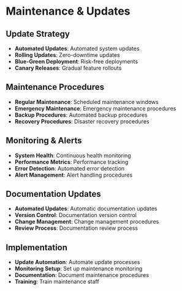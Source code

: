 # Maintenance & Updates

## Update Strategy

- **Automated Updates**: Automated system updates
- **Rolling Updates**: Zero-downtime updates
- **Blue-Green Deployment**: Risk-free deployments
- **Canary Releases**: Gradual feature rollouts

## Maintenance Procedures

- **Regular Maintenance**: Scheduled maintenance windows
- **Emergency Maintenance**: Emergency maintenance procedures
- **Backup Procedures**: Automated backup procedures
- **Recovery Procedures**: Disaster recovery procedures

## Monitoring & Alerts

- **System Health**: Continuous health monitoring
- **Performance Metrics**: Performance tracking
- **Error Detection**: Automated error detection
- **Alert Management**: Alert handling procedures

## Documentation Updates

- **Automated Updates**: Automatic documentation updates
- **Version Control**: Documentation version control
- **Change Management**: Change management procedures
- **Review Process**: Documentation review process

## Implementation

- **Update Automation**: Automate update processes
- **Monitoring Setup**: Set up maintenance monitoring
- **Documentation**: Document maintenance procedures
- **Training**: Train maintenance staff
